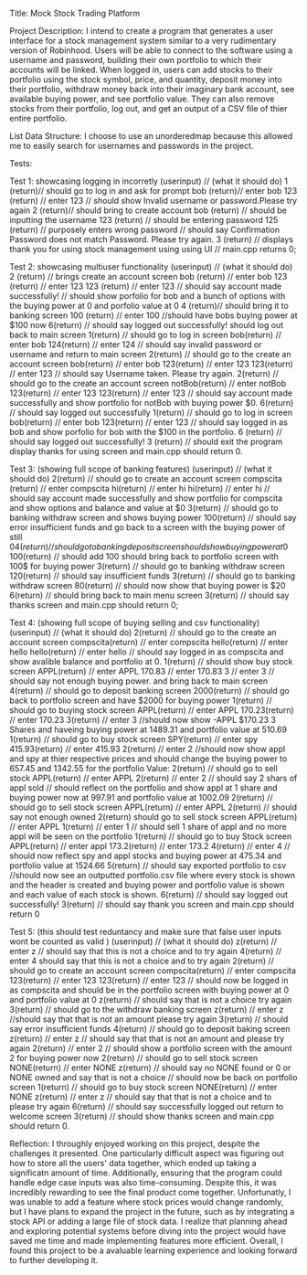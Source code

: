 Title: Mock Stock Trading Platform

Project Description: I intend to create a program that generates a user interface for a 
stock management system similar to a very rudimentary version of Robinhood. Users will
be able to connect to the software using a username and password, building their own 
portfolio to which their accounts will be linked. When logged in, users can add stocks
to their portfolio using the stock symbol, price, and quantity, deposit money into 
their portfolio, withdraw money back into their imaginary bank account, see available
buying power, and see portfolio value. They can also remove stocks from their portfolio,
log out, and get an output of a CSV file of thier entire portfolio.

List Data Structure: I choose to use an unorderedmap because this allowed me to easily search for
usernames and passwords in the project.

Tests:

Test 1: showcasing logging in incorretly (userinput) // (what it should do)
1 (return)// should go to log in and ask for prompt
bob (return)// enter bob
123 (return) // enter 123
// should show Invalid username or password.Please try again
2 (return)// should bring to create account
bob (return) // should be inputting the username
123 (return) // should be entering password
125 (return) // purposely enters wrong password
// should say Confirmation Password does not match Password. Please try again. 
3 (return)
// displays thank you for using stock management using using UI 
// main.cpp returns 0;

Test 2: showcasing multiuser functionality (userinput) // (what it should do)
2 (return) // brings create an account screen
bob (return) // enter bob
123 (return) // enter 123
123 (return) // enter 123
// should say account made successfully!
// should show porfolio for bob and a bunch of options with the buying power at 0 and porfolio value at 0
4 (return)// should bring it to banking screen 
100 (return) // enter 100
//should have bobs buying power at $100 now 
6(return) // should say logged out successfully! should log out back to main screen
1(return) // should go to log in screen
bob(return) // enter bob
124(return) // enter 124
// should say invalid password or username and return to main screen
2(return) // should go to the create an account screen
bob(return) // enter bob
123(return) // enter 123
123(return) // enter 123
// should say Username taken. Please try again. 
2(return) // should go to the create an account screen
notBob(return) // enter notBob
123(return) // enter 123
123(return) // enter 123
// should say account made successfully and show portfolio for notBob with buying power $0. 
6(return) // should say logged out successfully
1(return) // should go to log in screen
bob(return) // enter bob
123(return) // enter 123
// should say logged in as bob and show porfolio for bob with the $100 in the portfolio. 
6 (return) // should say logged out successfully!
3 (return) // should exit the program display thanks for using screen and main.cpp should return 0. 

Test 3: (showing full scope of banking features) (userinput) // (what it should do)
2(return) // should go to create an account screen
compscita (return) // enter compscita
hi(return) // enter hi
hi(return) // enter hi
// should say account made successfully and show portfolio for compscita and show options and balance and value at $0
3(return) // should go to banking withdraw screen and shows buying power
100(return) // should say error insufficient funds and go back to a screen with the buying power of still $0
4(return) // should go to banking deposit screen should show buying power at 0$
100(return) // should add 100 should bring back to portfolio screen with 100$ for buying power
3(return) // should go to banking withdraw screen
120(return) // should say insufficient funds 
3(return) // should go to banking withdraw screen
80(return) // should now show that buying power is $20
6(return) // should bring back to main menu screen
3(return) // should say thanks screen and main.cpp should return 0;

Test 4: (showing full scope of buying selling and csv functionality) (userinput) // (what it should do)
2(return) // should go to the create an account screen 
compscita(return) // enter compscita
hello(return) // enter hello
hello(return) // enter hello
// should say logged in as compscita and show avalible balance and portfolio at 0. 
1(return) // should show buy stock screen
APPL(return) // enter APPL
170.83 // enter 170.83
3 // enter 3
// should say not enough buying power. and bring back to main screen
4(return) // should go to deposit banking screen
2000(return) // should go back to portfolio screen and have $2000 for buying power
1(return) // should go to buying stock screen
APPL(return) // enter APPL
170.23(return) // enter 170.23
3(return) // enter 3
//should now show -APPL $170.23 3 Shares and haveing buying power at 1489.31 and portfolio value at 510.69
1(return) // should go to buy stock screen
SPY(return) // enter spy
415.93(return) // enter 415.93
2(return) // enter 2
//should now show appl and spy at thier respective prices and should change the buying power to 657.45 and 1342.55 for the portfolio Value:
2(return) // should go to sell stock
APPL(return) // enter APPL
2(return) // enter 2 
// should say 2 shars of appl sold 
// should reflect on the portfolio and show appl at 1 share and buying power now at 997.91 and portfolio value at 1002.09
2(return) // should go to sell stock screen
APPL(return) // enter APPL
2(return) // should say not enough owned 
2(return) should go to sell stock screen
APPL(return) // enter APPL
1(return) // enter 1 
// should sell 1 share of appl and no more appl will be seen on the portfolio
1(return) // should go to buy Stock screen
APPL(return) // enter appl
173.2(return) // enter 173.2
4(return) // enter 4
// should now reflect spy and appl stocks and buying power at 475.34 and portfolio value at 1524.66
5(return) // should say exported portfolio to csv
//should now see an outputted portfolio.csv file where every stock is shown and the header is created and buying power and portfolio value is shown and each value of each stock is shown. 
6(return) // should say logged out successfully!
3(return) // should say thank you screen and main.cpp should return 0

Test 5: (this should test reduntancy and make sure that false user inputs wont be counted as valid ) (userinput) // (what it should do)
z(return) // enter z 
// should say that this is not a choice and to try again
4(return) // enter 4
should say that this is not a choice and to try again
2(return) // should go to create an account screen
compscita(return) // enter compscita
123(return) // enter 123
123(return) // enter 123
// should now be logged in as compscita and should be in the portfolio screen with buying power at 0 and portfolio value at 0 
z(return) // should say that is not a choice try again
3(return) // should go to the withdraw banking screen
z(return) // enter z
//should say that that is not an amount please try again
3(return) // should say error insufficient funds
4(return) // should go to deposit baking screen
z(return) // enter z 
// should say that that is not an amount and please try again
2(return) // enter 2
// should show a portfolio screen with the amount 2 for buying power now 
2(return) // should go to sell stock screen
NONE(return) // enter NONE
z(return) // should say no NONE found or 0 or NONE owned and say that is not a choice
// should now be back on portfolio screen
1(return) // should go to buy stock screen
NONE(return) // enter NONE
z(return) // enter z
// should say that that is not a choice and to please try again
6(return) // should say successfully logged out return to welcome screen
3(return) // should show thanks screen and main.cpp should return 0. 

Reflection: 
I throughly enjoyed working on this project, despite the challenges it presented.
One particularly difficult aspect was figuring out how to store all the users' data
together, which ended up taking a significatn amount of time. Additionally, ensuring
that the program could handle edge case inputs was also time-consuming. Despite this,
it was incredibly rewarding to see the final product come together. Unfortunatly, I was 
unable to add a feature where stock prices would change randomly, but I have plans to 
expand the project in the future, such as by integrating a stock API or adding a large 
file of stock data. I realize that planning ahead and exploring potential systems before
diving into the project would have saved me time and made implementing features more
efficient. Overall, I found this project to be a avaluable learning experience and 
looking forward to further developing it. 










 
